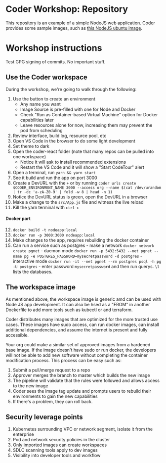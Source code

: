 # Coder Workshop: Repository

This repository is an example of a simple NodeJS web application. Coder provides some sample images, such as [this NodeJS ubuntu image](https://github.com/cdr/enterprise-images/blob/master/images/node/Dockerfile.ubuntu). 

# Workshop instructions

Test GPG signing of commits. No important stuff.

## Use the Coder workspace

During the workshop, we're going to walk through the following:

1.  Use the button to create an environment
    - Any name you want
    - Image Source is pre-filled with one for Node and Docker
    - Check "Run as Container-based Virtual Machine" option for Docker capabilities later
    - Leave resources alone for now, increasing them may prevent the pod from scheduling
2.  Review interface, build log, resource pool, etc
3.  Open VS Code in the browser to do some light development
4.  Set theme to dark
5.  Open the coder-react folder (note that many repos can be pulled into one workspace)
    - Notice it will ask to install recommended extensions
    - Restart the VS Code and it will show a "Start CodeTour" alert
6.  Open a terminal, run `yarn && yarn start` 
7.  See it build and run the app on port 3000
8.  Create a DevURL with the `+` or by running `coder urls create $CODER_ENVIRONMENT_NAME 3000 --access org --name $(cat /dev/urandom | tr -dc 'a-zA-Z0-9' | fold -w 8 | head -n 1)` 
9.  Notice the DevURL status is green, open the DevURL in a browser
10.  Make a change to the `src/App.js` file and witness the live reload
11.  Kill the yarn terminal with `ctrl-c`

#### Docker part

12.  `docker build -t nodeapp:local`
13.  `docker run -p 3000:3000 nodeapp:local`
14.  Make changes to the app, requires rebuilding the docker container
15.  Can run a service such as postgres
    - make a network `docker network create pgnet`
    - daemon mode `docker run -p 5432:5432 --net pgnet --name pg -e POSTGRES_PASSWORD=mysecretpassword -d postgres`
    - interactive mode `docker run -it --net pgnet --rm postgres psql -h pg -U postgres`
    - enter password `mysecretpassword` and then run querys. `\l` lists the databases.

## The workspace image

As mentioned above, the workspace image is generic amd can be used with Node JS app development. It can also be hsed as a "FROM" in another Dockerfile to add more tools such as kubectl or and terraform. 

Coder distributes many images that are optimized for the more trusted use cases. These images have sudo access, can run docker images, can install additional dependencies, and assume the internet is present and fully accessible. 

Your org could make a similar set of approved images from a hardened base image. If the image doesn't have sudo or run docker, the developers will not be able to add new software without completing the container modification process.  This process can be easy such as:

1.  Submit a pull/merge request to a repo
2.  Approver merges the branch to master which builds the new image
3.  The pipeline will validate that the rules were followed and allows access to the new image
4.  Coder sees the image tag update and prompts users to rebuild their environments to gain the new capabilities
5.  If there's a problem, they can roll back. 

## Security leverage points

1.  Kubernetes surrounding VPC or network segment, isolate it from the enterprise
2.  Pod and network security policies in the cluster
3.  Only imported images can create workspaces
4.  SDLC scanning tools apply to dev images 
5.  Visibility into developer tools and workflow


